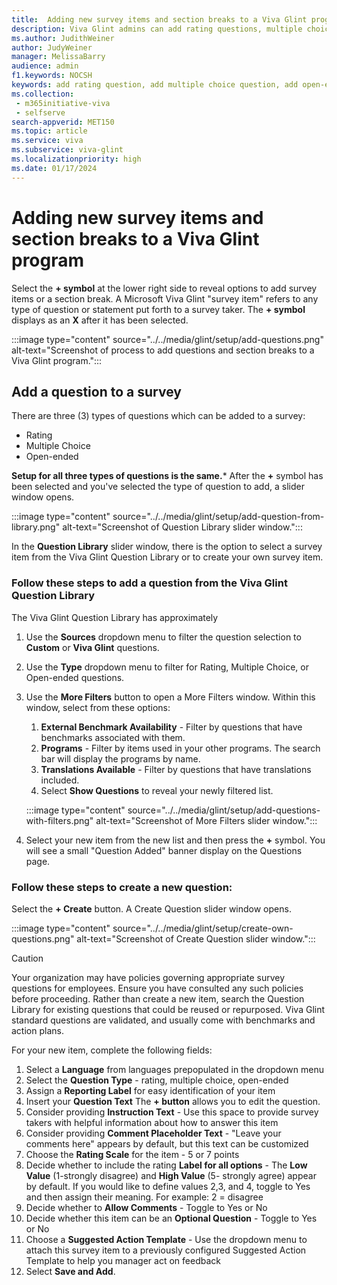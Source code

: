 ```yaml
---
title:  Adding new survey items and section breaks to a Viva Glint program
description: Viva Glint admins can add rating questions, multiple choice questions, open-ended questions, or section breaks to a prepopulated template or to a blank survey template.
ms.author: JudithWeiner
author: JudyWeiner
manager: MelissaBarry
audience: admin
f1.keywords: NOCSH
keywords: add rating question, add multiple choice question, add open-ended question, add section break, survey item
ms.collection: 
 - m365initiative-viva
 - selfserve
search-appverid: MET150
ms.topic: article
ms.service: viva
ms.subservice: viva-glint
ms.localizationpriority: high
ms.date: 01/17/2024
---
```



# Adding new survey items and section breaks to a Viva Glint program

Select the **+ symbol** at the lower right side to reveal options to add survey items or a section break.  A Microsoft Viva Glint "survey item" refers to any type of question or statement put forth to a survey taker. The **+ symbol** displays as an **X** after it has been selected.

:::image type="content" source="../../media/glint/setup/add-questions.png" alt-text="Screenshot of process to add questions and section breaks to a Viva Glint program.":::

 ## Add a question to a survey

 There are three (3) types of questions which can be added to a survey:
 - Rating
 - Multiple Choice
 - Open-ended

**Setup for all three types of questions is the same.*** After the **+** symbol has been selected and you've selected the type of question to add, a slider window opens.

:::image type="content" source="../../media/glint/setup/add-question-from-library.png" alt-text="Screenshot of Question Library slider window.":::

In the **Question Library** slider window, there is the option to select a survey item from the Viva Glint Question Library or to create your own survey item.

### Follow these steps to add a question from the Viva Glint Question Library

The Viva Glint Question Library has approximately 

1. Use the **Sources** dropdown menu to filter the question selection to **Custom** or **Viva Glint** questions.
1. Use the **Type** dropdown menu to filter for Rating, Multiple Choice, or Open-ended questions.
1. Use the **More Filters** button to open a More Filters window. Within this window, select from these options:
   1. **External Benchmark Availability** - Filter by questions that have benchmarks associated with them.
   1. **Programs** - Filter by items used in your other programs. The search bar will display the programs by name.
   1. **Translations Available** - Filter by questions that have translations included.
   1. Select **Show Questions** to reveal your newly filtered list.
      
   :::image type="content" source="../../media/glint/setup/add-questions-with-filters.png" alt-text="Screenshot of More Filters slider window.":::
   
1. Select your new item from the new list and then press the **+** symbol. You will see a small "Question Added" banner display on the Questions page.

### Follow these steps to create a new question:

Select the **+ Create** button. A Create Question slider window opens.
   
:::image type="content" source="../../media/glint/setup/create-own-questions.png" alt-text="Screenshot of Create Question slider window.":::

>[!CAUTION]
>Your organization may have policies governing appropriate survey questions for employees. Ensure you have consulted any such policies before proceeding. Rather than create a new item, search the Question Library for existing questions that could be reused or repurposed. Viva Glint standard questions are validated, and usually come with benchmarks and action plans. 

For your new item, complete the following fields:
1. Select a **Language** from languages prepopulated in the dropdown menu
1. Select the **Question Type** - rating, multiple choice, open-ended
1. Assign a **Reporting Label** for easy identification of your item
1. Insert your **Question Text**  The **+ button** allows you to edit the question. 
1. Consider providing **Instruction Text** - Use this space to provide survey takers with helpful information about how to answer this item
1. Consider providing **Comment Placeholder Text** - "Leave your comments here" appears by default, but this text can be customized
1. Choose the **Rating Scale** for the item - 5 or 7 points
1. Decide whether to include the rating **Label for all options** - The **Low Value** (1-strongly disagree) and **High Value** (5- strongly agree) appear by default. If you would like to define values 2,3, and 4, toggle to Yes and then assign their meaning. For example: 2 = disagree
1. Decide whether to **Allow Comments** - Toggle to Yes or No
1. Decide whether this item can be an **Optional Question** - Toggle to Yes or No
1. Choose a **Suggested Action Template** - Use the dropdown menu to attach this survey item to a previously configured Suggested Action Template to help you manager act on feedback
1. Select **Save and Add**.

 



 

 
